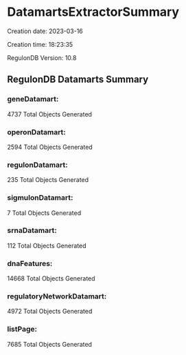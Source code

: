 # DatamartsExtractorSummary 
Creation date: 2023-03-16
 
Creation time: 18:23:35
 
RegulonDB Version: 10.8 

## RegulonDB Datamarts Summary 

### geneDatamart: 
 4737 Total Objects Generated
 ### operonDatamart: 
 2594 Total Objects Generated
 ### regulonDatamart: 
 235 Total Objects Generated
 ### sigmulonDatamart: 
 7 Total Objects Generated
 ### srnaDatamart: 
 112 Total Objects Generated
 ### dnaFeatures: 
 14668 Total Objects Generated
 ### regulatoryNetworkDatamart: 
 4972 Total Objects Generated
 ### listPage: 
 7685 Total Objects Generated